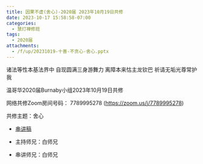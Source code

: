 ```yaml
---
title: 因果不虚(舍心)-2020届 2023年10月19日共修
date: 2023-10-17 15:58:58-07:00
categories:
  - 慧灯禅修班
tags:
  - 2020届
attachments:
  - /f/up/20231019-十善-不贪心-舍心.pptx
---
```

诸法等性本基法界中 自现圆满三身游舞力
离障本来怙主龙钦巴 祈请无垢光尊常护我

温哥华2020届Burnaby小组2023年10月19日共修

网络共修Zoom房间号码： 7789995278 (<https://zoom.us/j/7789995278>)

共修主题：舍心
* [串讲稿](/f/up/因果不虚-19-舍心-1-.pdf)

* 主持师兄：白师兄
* 串讲师兄：白师兄